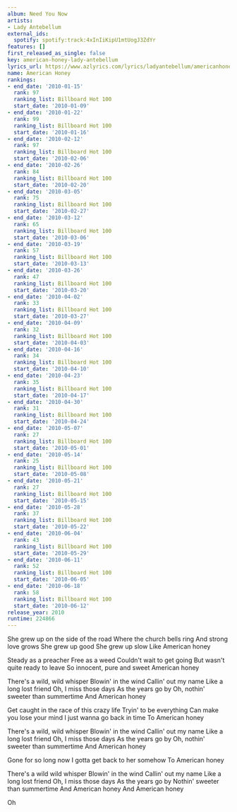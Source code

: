 ```yaml
---
album: Need You Now
artists:
- Lady Antebellum
external_ids:
  spotify: spotify:track:4xInIiKipU1mtUogJ3ZdYr
features: []
first_released_as_single: false
key: american-honey-lady-antebellum
lyrics_url: https://www.azlyrics.com/lyrics/ladyantebellum/americanhoney.html
name: American Honey
rankings:
- end_date: '2010-01-15'
  rank: 97
  ranking_list: Billboard Hot 100
  start_date: '2010-01-09'
- end_date: '2010-01-22'
  rank: 99
  ranking_list: Billboard Hot 100
  start_date: '2010-01-16'
- end_date: '2010-02-12'
  rank: 97
  ranking_list: Billboard Hot 100
  start_date: '2010-02-06'
- end_date: '2010-02-26'
  rank: 84
  ranking_list: Billboard Hot 100
  start_date: '2010-02-20'
- end_date: '2010-03-05'
  rank: 75
  ranking_list: Billboard Hot 100
  start_date: '2010-02-27'
- end_date: '2010-03-12'
  rank: 65
  ranking_list: Billboard Hot 100
  start_date: '2010-03-06'
- end_date: '2010-03-19'
  rank: 57
  ranking_list: Billboard Hot 100
  start_date: '2010-03-13'
- end_date: '2010-03-26'
  rank: 47
  ranking_list: Billboard Hot 100
  start_date: '2010-03-20'
- end_date: '2010-04-02'
  rank: 33
  ranking_list: Billboard Hot 100
  start_date: '2010-03-27'
- end_date: '2010-04-09'
  rank: 32
  ranking_list: Billboard Hot 100
  start_date: '2010-04-03'
- end_date: '2010-04-16'
  rank: 34
  ranking_list: Billboard Hot 100
  start_date: '2010-04-10'
- end_date: '2010-04-23'
  rank: 35
  ranking_list: Billboard Hot 100
  start_date: '2010-04-17'
- end_date: '2010-04-30'
  rank: 31
  ranking_list: Billboard Hot 100
  start_date: '2010-04-24'
- end_date: '2010-05-07'
  rank: 27
  ranking_list: Billboard Hot 100
  start_date: '2010-05-01'
- end_date: '2010-05-14'
  rank: 25
  ranking_list: Billboard Hot 100
  start_date: '2010-05-08'
- end_date: '2010-05-21'
  rank: 27
  ranking_list: Billboard Hot 100
  start_date: '2010-05-15'
- end_date: '2010-05-28'
  rank: 37
  ranking_list: Billboard Hot 100
  start_date: '2010-05-22'
- end_date: '2010-06-04'
  rank: 43
  ranking_list: Billboard Hot 100
  start_date: '2010-05-29'
- end_date: '2010-06-11'
  rank: 52
  ranking_list: Billboard Hot 100
  start_date: '2010-06-05'
- end_date: '2010-06-18'
  rank: 58
  ranking_list: Billboard Hot 100
  start_date: '2010-06-12'
release_year: 2010
runtime: 224866
---
```

She grew up on the side of the road
Where the church bells ring
And strong love grows
She grew up good
She grew up slow
Like American honey

Steady as a preacher
Free as a weed
Couldn't wait to get going
But wasn't quite ready to leave
So innocent, pure and sweet
American honey

There's a wild, wild whisper
Blowin' in the wind
Callin' out my name
Like a long lost friend
Oh, I miss those days
As the years go by
Oh, nothin' sweeter than summertime
And American honey

Get caught in the race of this crazy life
Tryin' to be everything
Can make you lose your mind
I just wanna go back in time
To American honey

There's a wild, wild whisper
Blowin' in the wind
Callin' out my name
Like a long lost friend
Oh, I miss those days
As the years go by
Oh, nothin' sweeter than summertime
And American honey

Gone for so long now
I gotta get back to her somehow
To American honey

There's a wild wild whisper
Blowin' in the wind
Callin' out my name
Like a long lost friend
Oh, I miss those days
As the years go by
Nothin' sweeter than summertime
And American honey
And American honey

Oh
